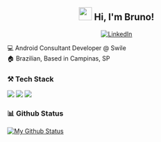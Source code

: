 <!--
**bmattoso/bmattoso** is a ✨ _special_ ✨ repository because its `README.md` (this file) appears on your GitHub profile.

Here are some ideas to get you started:

- 🔭 I’m currently working on ...
- 🌱 I’m currently learning ...
- 👯 I’m looking to collaborate on ...
- 🤔 I’m looking for help with ...
- 💬 Ask me about ...
- 📫 How to reach me: ...
- 😄 Pronouns: ...
- ⚡ Fun fact: ...
-->

<h2 align="center">  <img src="https://media1.tenor.com/images/71b78e54420dc9c2a40048085d6a0403/tenor.gif" width="30px"> Hi, I'm Bruno! </h2>

<p align="center">
  <a href="https://www.linkedin.com/in/bmattoso" target="_blank"><img src="https://img.shields.io/badge/LinkedIn-%230077B5.svg?&style=flat-square&logo=linkedin&logoColor=white" alt="LinkedIn"></a>
</p>

:computer:   Android Consultant Developer @ Swile <br>
:house:   Brazilian, Based in Campinas, SP <br>

### ⚒️ Tech Stack

<p>
  <img src="https://img.shields.io/badge/kotlin%20-%23323330.svg?&style=for-the-badge&logo=kotlin"/>
  <img src="https://img.shields.io/badge/android%20-%23323330.svg?&style=for-the-badge&logo=android"/>
  <img src="https://img.shields.io/badge/java%20-%23323330.svg?&style=for-the-badge&logo=java"/>
</p>


### 📊 Github Status
[![My Github Status](https://github-readme-stats.vercel.app/api?username=bmattoso&count_private=true&show_icons=true&theme=dracula&line_height=27)](https://github.com/bmattoso)
